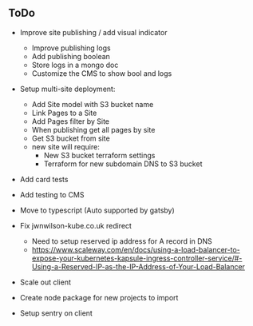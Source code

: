 
## ToDo

- Improve site publishing / add visual indicator
  - Improve publishing logs
  - Add publishing boolean
  - Store logs in a mongo doc
  - Customize the CMS to show bool and logs
- Setup multi-site deployment:
  - Add Site model with S3 bucket name
  - Link Pages to a Site
  - Add Pages filter by Site
  - When publishing get all pages by site
  - Get S3 bucket from site
  - new site will require:
    - New S3 bucket terraform settings
    - Terraform for new subdomain DNS to S3 bucket
- Add card tests
- Add testing to CMS
- Move to typescript (Auto supported by gatsby)

- Fix jwnwilson-kube.co.uk redirect
  - Need to setup reserved ip address for A record in DNS
  - https://www.scaleway.com/en/docs/using-a-load-balancer-to-expose-your-kubernetes-kapsule-ingress-controller-service/#-Using-a-Reserved-IP-as-the-IP-Address-of-Your-Load-Balancer

- Scale out client
- Create node package for new projects to import

- Setup sentry on client
